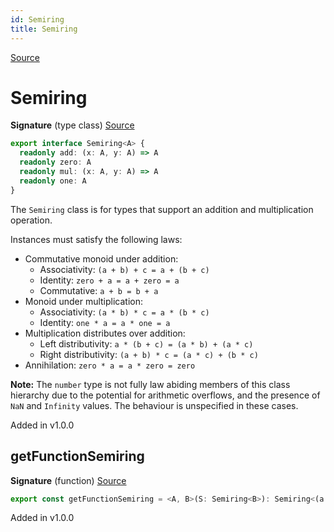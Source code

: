 ```yaml
---
id: Semiring
title: Semiring
---
```


[Source](https://github.com/gcanti/fp-ts/blob/master/src/Semiring.ts)

# Semiring

**Signature** (type class) [Source](https://github.com/gcanti/fp-ts/blob/master/src/Semiring.ts#L27-L32)

```ts
export interface Semiring<A> {
  readonly add: (x: A, y: A) => A
  readonly zero: A
  readonly mul: (x: A, y: A) => A
  readonly one: A
}
```

The `Semiring` class is for types that support an addition and multiplication operation.

Instances must satisfy the following laws:

- Commutative monoid under addition:
  - Associativity: `(a + b) + c = a + (b + c)`
  - Identity: `zero + a = a + zero = a`
  - Commutative: `a + b = b + a`
- Monoid under multiplication:
  - Associativity: `(a * b) * c = a * (b * c)`
  - Identity: `one * a = a * one = a`
- Multiplication distributes over addition:
  - Left distributivity: `a * (b + c) = (a * b) + (a * c)`
  - Right distributivity: `(a + b) * c = (a * c) + (b * c)`
- Annihilation: `zero * a = a * zero = zero`

**Note:** The `number` type is not fully law abiding members of this class hierarchy due to the potential
for arithmetic overflows, and the presence of `NaN` and `Infinity` values. The behaviour is
unspecified in these cases.

Added in v1.0.0

## getFunctionSemiring

**Signature** (function) [Source](https://github.com/gcanti/fp-ts/blob/master/src/Semiring.ts#L37-L44)

```ts
export const getFunctionSemiring = <A, B>(S: Semiring<B>): Semiring<(a: A) => B> => { ... }
```

Added in v1.0.0
